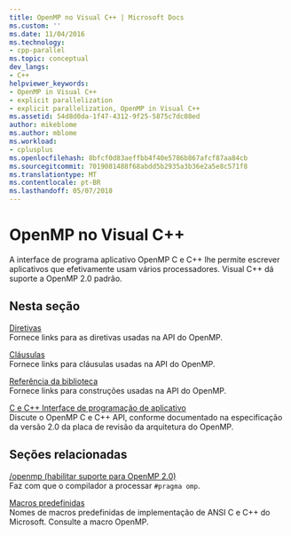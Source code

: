 ```yaml
---
title: OpenMP no Visual C++ | Microsoft Docs
ms.custom: ''
ms.date: 11/04/2016
ms.technology:
- cpp-parallel
ms.topic: conceptual
dev_langs:
- C++
helpviewer_keywords:
- OpenMP in Visual C++
- explicit parallelization
- explicit parallelization, OpenMP in Visual C++
ms.assetid: 54d8d0da-1f47-4312-9f25-5875c7dc08ed
author: mikeblome
ms.author: mblome
ms.workload:
- cplusplus
ms.openlocfilehash: 8bfcf0d83aeffbb4f40e5786b867afcf87aa84cb
ms.sourcegitcommit: 7019081488f68abdd5b2935a3b36e2a5e8c571f8
ms.translationtype: MT
ms.contentlocale: pt-BR
ms.lasthandoff: 05/07/2018
---
```

# <a name="openmp-in-visual-c"></a>OpenMP no Visual C++
A interface de programa aplicativo OpenMP C e C++ lhe permite escrever aplicativos que efetivamente usam vários processadores. Visual C++ dá suporte a OpenMP 2.0 padrão.  
  
## <a name="in-this-section"></a>Nesta seção  
 [Diretivas](../../parallel/openmp/reference/openmp-directives.md)  
 Fornece links para as diretivas usadas na API do OpenMP.  
  
 [Cláusulas](../../parallel/openmp/reference/openmp-clauses.md)  
 Fornece links para cláusulas usadas na API do OpenMP.  
  
 [Referência da biblioteca](../../parallel/openmp/reference/openmp-library-reference.md)  
 Fornece links para construções usadas na API do OpenMP.  
  
 [C e C++ Interface de programação de aplicativo](../../parallel/openmp/openmp-c-and-cpp-application-program-interface.md)  
 Discute o OpenMP C e C++ API, conforme documentado na especificação da versão 2.0 da placa de revisão da arquitetura do OpenMP.  
  
## <a name="related-sections"></a>Seções relacionadas  
 [/openmp (habilitar suporte para OpenMP 2.0)](../../build/reference/openmp-enable-openmp-2-0-support.md)  
 Faz com que o compilador a processar `#pragma omp`.  
  
 [Macros predefinidas](../../preprocessor/predefined-macros.md)  
 Nomes de macros predefinidas de implementação de ANSI C e C++ do Microsoft. Consulte a macro OpenMP.